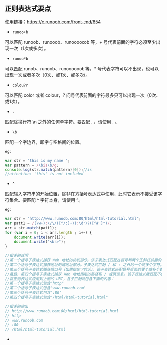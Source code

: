 ## 正则表达式要点

使用链接；https://c.runoob.com/front-end/854

- `runoo+b`

可以匹配 runoob、runooob、runoooooob 等，+ 号代表前面的字符必须至少出现一次（1次或多次）。

- `runoo*b`

可以匹配 runob、runoob、runoooooob 等，* 号代表字符可以不出现，也可以出现一次或者多次（0次、或1次、或多次）。

- `colou?r`

可以匹配 color 或者 colour，? 问号代表前面的字符最多只可以出现一次（0次、或1次）。

- `.`

匹配除换行符 \n 之外的任何单字符。要匹配 . ，请使用 \. 。

- `\b`

匹配一个字边界，即字与空格间的位置。

```javascript
eg:

var str = "this is my name ";
var pattern = /\bis\b/g;
console.log(str.match(pattern)[0]);//is
//attention: 'this' is not included

```

- `^`

匹配输入字符串的开始位置，除非在方括号表达式中使用，此时它表示不接受该字符集合。要匹配 ^ 字符本身，请使用 \^。

```javascript
eg:

var str = "http://www.runoob.com:80/html/html-tutorial.html";
var patt1 = /(\w+):\/\/([^/:]+)(:\d*)?([^# ]*)/;
arr = str.match(patt1);
for (var i = 0; i < arr.length ; i++) {
    document.write(arr[i]);
	document.write("<br>");
}

//相关的说明
//第一个括号子表达式捕获 Web 地址的协议部分。该子表达式匹配在冒号和两个正斜杠前面的任何单词。
//第二个括号子表达式捕获地址的域地址部分。子表达式匹配 / 和 : 之外的一个或多个字符。
//第三个括号子表达式捕获端口号（如果指定了的话）。该子表达式匹配冒号后面的零个或多个数字。只能重复一次该子表达式。
//最后，第四个括号子表达式捕获 Web 地址指定的路径和 / 或页信息。该子表达式能匹配不包括 # 或空格字符的任何字符序列。
//将正则表达式应用到上面的 URI，各子匹配项包含下面的内容：
//第一个括号子表达式包含"http"
//第二个括号子表达式包含"www.runoob.com"
//第三个括号子表达式包含":80"
//第四个括号子表达式包含"/html/html-tutorial.html"

//相关的输出
// http://www.runoob.com:80/html/html-tutorial.html
// http
// www.runoob.com
// :80
// /html/html-tutorial.html

```

- 